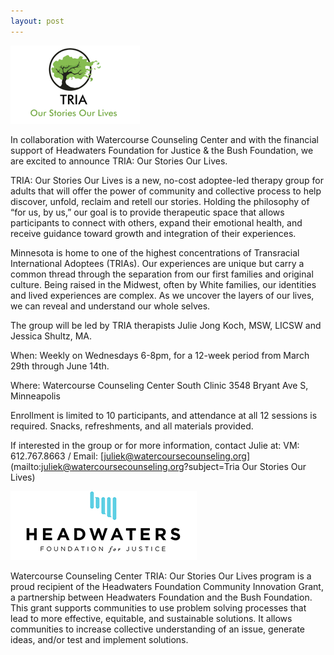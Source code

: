 ```yaml
---
layout: post
---
```


![TRIA logo](/images/tria-stories-lives.png)

In collaboration with Watercourse Counseling Center and with the
financial support of Headwaters Foundation for Justice & the Bush
Foundation, we are excited to announce TRIA: Our Stories Our Lives.

TRIA: Our Stories Our Lives is a new, no-cost adoptee-led therapy group
for adults that will offer the power of community and collective process
to help discover, unfold, reclaim and retell our stories. Holding the
philosophy of “for us, by us,” our goal is to provide therapeutic space
that allows participants to connect with others, expand their emotional
health, and receive guidance toward growth and integration of their
experiences. 

Minnesota is home to one of the highest concentrations of Transracial
International Adoptees (TRIAs). Our experiences are unique but carry
a common thread through the separation from our first families and
original culture. Being raised in the Midwest, often by White families,
our identities and lived experiences are complex. As we uncover the
layers of our lives, we can reveal and understand our whole selves.

The group will be led by TRIA therapists Julie Jong Koch, MSW, LICSW and
Jessica Shultz, MA.

When: Weekly on Wednesdays 6-8pm, for a 12-week period from March 29th through June 14th.

Where: 
Watercourse Counseling Center South Clinic
3548 Bryant Ave S, Minneapolis

Enrollment is limited to 10 participants, and attendance at all 12 sessions is required.  Snacks, refreshments, and all materials provided.

If interested in the group or for more information, contact Julie at:
VM: 612.767.8663 / Email: [juliek@watercoursecounseling.org](mailto:juliek@watercoursecounseling.org?subject=Tria Our Stories Our Lives)

![Headwaters Foundation for Justice logo](/images/headwaters-justice.png)

Watercourse Counseling Center TRIA: Our Stories Our Lives program is
a proud recipient of the Headwaters Foundation Community Innovation
Grant, a partnership between Headwaters Foundation and the Bush
Foundation. This grant supports communities to use problem solving
processes that lead to more effective, equitable, and sustainable
solutions. It allows communities to increase collective understanding
of an issue, generate ideas, and/or test and implement solutions.

